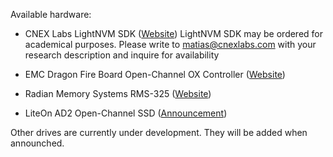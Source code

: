 Available hardware:

  - CNEX Labs LightNVM SDK
    ([Website](http://www.cnexlabs.com))
    LightNVM SDK may be ordered for academical purposes. Please write to matias@cnexlabs.com with your research description and   inquire for availability
    
  - EMC Dragon Fire Board Open-Channel OX Controller
    ([Website](https://github.com/DFC-OpenSource/ox-ctrl))
   
  - Radian Memory Systems RMS-325
    ([Website](http://www.radianmemory.com/edge-card-ssd-rms-325/))
    
  - LiteOn AD2 Open-Channel SSD
    ([Announcement](http://www.storagenewsletter.com/rubriques/solid-state-ssd-flash-key/lite-on-storage-to-show-several-ssd-solutions-at-fms/))  

  Other drives are currently under development. They will be added when announched.
